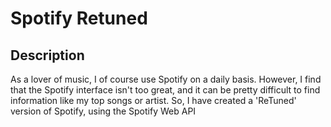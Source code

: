 # Spotify Retuned
 
## Description

As a lover of music, I of course use Spotify on a daily basis. However, I find that the Spotify interface isn't too great, and it can be pretty difficult to find information like my top songs or artist. So, I have created a 'ReTuned' version of Spotify, using the Spotify Web API
